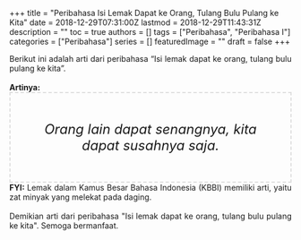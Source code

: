 +++
title = "Peribahasa Isi Lemak Dapat ke Orang, Tulang Bulu Pulang ke Kita"
date = 2018-12-29T07:31:00Z
lastmod = 2018-12-29T11:43:31Z
description = ""
toc = true
authors = []
tags = ["Peribahasa", "Peribahasa I"]
categories = ["Peribahasa"]
series = []
featuredImage = ""
draft = false
+++

<div dir="ltr" style="text-align: left;" trbidi="on"><div style="text-align: justify;">Berikut ini adalah arti dari peribahasa “Isi lemak dapat ke orang, tulang bulu pulang ke kita”.</div><br /><div style="text-align: justify;"><b>Artinya:</b></div><div style="border: 2px dashed #ddd; font-size: 24px; height: auto; margin: 0 auto; padding: 50px; text-align: center; width: auto;"><i>Orang lain dapat senangnya, kita dapat susahnya saja.</i></div><div style="text-align: justify;"><b>FYI:</b> Lemak dalam Kamus Besar Bahasa Indonesia (KBBI) memiliki arti, yaitu zat minyak yang melekat pada daging.</div><br /><div style="text-align: justify;">Demikian arti dari peribahasa "Isi lemak dapat ke orang, tulang bulu pulang ke kita". Semoga bermanfaat. </div></div>
